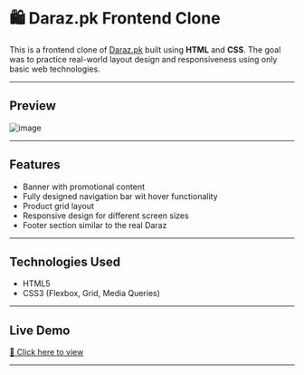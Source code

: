 # 🛍️ Daraz.pk Frontend Clone

This is a frontend clone of [Daraz.pk](https://www.daraz.pk/) built using **HTML** and **CSS**. The goal was to practice real-world layout design and responsiveness using only basic web technologies.

---

## Preview

![image](https://github.com/user-attachments/assets/ee1aee71-efc0-4c90-b11b-7f18dc2abe07)


---

## Features

- Banner with promotional content  
- Fully designed navigation bar wit hover functionality  
- Product grid layout  
- Responsive design for different screen sizes  
- Footer section similar to the real Daraz

---

## Technologies Used

- HTML5  
- CSS3 (Flexbox, Grid, Media Queries)

---

## Live Demo

[🔗 Click here to view](https://masooma14.github.io/daraz-clone)  

---

